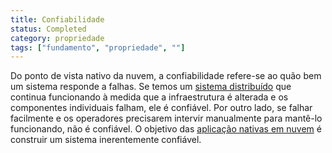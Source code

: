 ```yaml
---
title: Confiabilidade
status: Completed
category: propriedade
tags: ["fundamento", "propriedade", ""]
---
```


Do ponto de vista nativo da nuvem, a confiabilidade refere-se ao quão bem um sistema responde a falhas. 
Se temos um [sistema distribuído](/distributed-systems/) que continua funcionando à medida que a infraestrutura é alterada e os componentes individuais falham, ele é confiável. 
Por outro lado, se falhar facilmente e os operadores precisarem intervir manualmente para mantê-lo funcionando, não é confiável. 
O objetivo das [aplicação nativas em nuvem](/pt-br/cloud-native-apps/) é construir um sistema inerentemente confiável.
